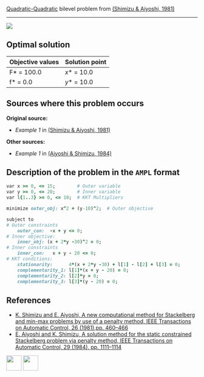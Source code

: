 [Quadratic-Quadratic](/BASBLib/QP-QP-problems) bilevel problem from [(Shimizu & Aiyoshi, 1981)][Shimizu & Aiyoshi, 1981]

---

![](/BASBLib/images/sa_1981_01_eq.jpg)

## Optimal solution

Objective values   | Solution point           |
------------------ | ------------------------ |
F* = 100.0         | _x_* = 10.0              |
f* = 0.0           | _y_* = 10.0              |

## Sources where this problem occurs

__Original source:__

 - _Example 1_ in [(Shimizu & Aiyoshi, 1981)][Shimizu & Aiyoshi, 1981]

__Other sources:__

 - _Example 1_ in [(Aiyoshi & Shimizu, 1984)][Aiyoshi & Shimizu, 1984]

## Description of the problem in the `AMPL` format

```ruby
var x >= 0, <= 15;        # Outer variable
var y >= 0, <= 20;        # Inner variable
var l{1..3} >= 0, <= 10;  # KKT Multipliers

minimize outer_obj: x^2 + (y-10)^2;  # Outer objective

subject to
# Outer constraints
    outer_con:  -x + y <= 0;
# Inner objective:
    inner_obj: (x + 2*y -30)^2 = 0;
# Inner constraints
    inner_con:   x + y - 20 <= 0;
# KKT conditions:
    stationarity:      4*(x + 2*y -30) + l[1] - l[2] + l[3] = 0;
    complementarity_1: l[1]*(x + y - 20) = 0;
    complementarity_2: l[2]*y = 0;
    complementarity_3: l[3]*(y - 20) = 0;
```

##  References

- [K. Shimizu and E. Aiyoshi, A new computational method for Stackelberg and min-max problems by use of a penalty method, IEEE Transactions on Automatic Control, 26 (1981),pp. 460–466](https://doi.org/10.1109/TAC.1981.1102607)
- [E. Aiyoshi and K. Shimizu, A solution method for the static constrained Stackelberg problem via penalty method, IEEE Transactions on Automatic Control, 29 (1984), pp. 1111–1114](https://doi.org/10.1109/TAC.1984.1103455)

[<img src="http://www.interupgrade.com/images/pfeil-backbutton.png" width="40" height="40">](/BASBLib/QP-QP-problems "Back to summary of QP-QP bilevel problems")
[<img src="https://cdn1.iconfinder.com/data/icons/MetroStation-PNG/128/MB__home.png" width="40" height="40">](/BASBLib/index "Back to homepage")

[Aiyoshi & Shimizu, 1984]: https://doi.org/10.1109/TAC.1984.1103455
[Shimizu & Aiyoshi, 1981]: https://doi.org/10.1109/TAC.1981.1102607

